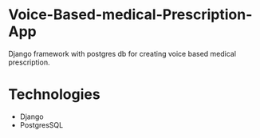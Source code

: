 # Voice-Based-medical-Prescription-App
Django framework with postgres db for creating voice based medical prescription.

# Technologies
- Django 
- PostgresSQL
